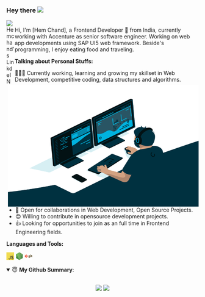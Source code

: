 ### Hey there <img src="https://media.giphy.com/media/hvRJCLFzcasrR4ia7z/giphy.gif" width="25px">
</a>
<a href="https://www.linkedin.com/in/hemchandsharma/">
  <img align="left" alt="Hemchand's LinkdeIN" width="22px" src="https://cdn.jsdelivr.net/npm/simple-icons@v3/icons/linkedin.svg" />
</a>
<br />
Hi, I'm [Hem Chand], a Frontend Developer 🚀 from India, currently working with Accenture as senior software engineer. Working on web app developments using SAP UI5 web framework. Beside's programming, I enjoy eating food and traveling.

<img align="right" alt="GIF" src="https://github.com/hmchnd/hmchnd/blob/main/coderGIF.gif" width="500" height="320" />

**Talking about Personal Stuffs:**

 👨🏽‍💻 Currently working, learning and growing my skillset in Web Development, competitive coding, data structures and algorithms.
- 🤝 Open for collaborations in Web Development, Open Source Projects.
- 😊 Willing to contribute in opensource development projects.
- 👍 Looking for opportunities to join as an full time in Frontend Engineering fields.

**Languages and Tools:**  


<code><img height="20" src="https://raw.githubusercontent.com/github/explore/80688e429a7d4ef2fca1e82350fe8e3517d3494d/topics/javascript/javascript.png"></code>
<code><img height="20" src="https://raw.githubusercontent.com/github/explore/80688e429a7d4ef2fca1e82350fe8e3517d3494d/topics/nodejs/nodejs.png"></code>
<code><img height="20" src="https://raw.githubusercontent.com/github/explore/80688e429a7d4ef2fca1e82350fe8e3517d3494d/topics/git/git.png"></code>

<details open>
 <summary> 😇 <b>My Github Summary</b>: </summary>

<br>

<p align = "center">
  <img src = "https://github-readme-stats.vercel.app/api?username=hmchnd&show_icons=true&theme=tokyonight&line_height=27">
  <img src = "https://github-readme-stats.vercel.app/api/top-langs/?username=hmchnd&theme=tokyonight">
</p>

</details>
